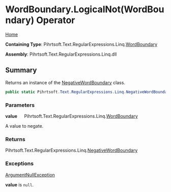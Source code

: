 # WordBoundary\.LogicalNot\(WordBoundary\) Operator

[Home](../../../../../../README.md)

**Containing Type**: Pihrtsoft\.Text\.RegularExpressions\.Linq\.[WordBoundary](../README.md)

**Assembly**: Pihrtsoft\.Text\.RegularExpressions\.Linq\.dll

## Summary

Returns an instance of the [NegativeWordBoundary](../../NegativeWordBoundary/README.md) class\.

```csharp
public static Pihrtsoft.Text.RegularExpressions.Linq.NegativeWordBoundary operator !(Pihrtsoft.Text.RegularExpressions.Linq.WordBoundary value)
```

### Parameters

**value** &emsp; Pihrtsoft\.Text\.RegularExpressions\.Linq\.[WordBoundary](../README.md)

A value to negate\.

### Returns

Pihrtsoft\.Text\.RegularExpressions\.Linq\.[NegativeWordBoundary](../../NegativeWordBoundary/README.md)

### Exceptions

[ArgumentNullException](https://docs.microsoft.com/en-us/dotnet/api/system.argumentnullexception)

**value** is `null`\.

